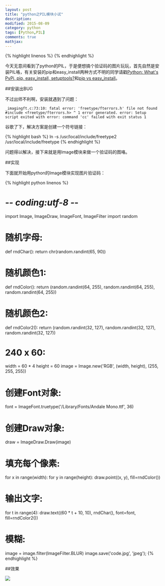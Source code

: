 ```yaml
---
layout: post
title: "python之PIL模块小试"
description: 
modified: 2015-08-09
category: python
tags: [Python,PIL]
comments: true
mathjax: 
---
```

{% highlight linenos %}
{% endhighlight %}

今天无意间看到了python的PIL，于是便想搞个验证码的图片玩玩，首先自然是安装PIL咯，有关安装的pip和easy_install两种方式不明的同学请戳[Python: What's PyPi, pip, easy_install, setuptools?][2]和[pip vs easy_install][3]。

##安装出BUG

不过出师不利啊，安装就遇到了问题：

```
_imagingft.c:73:10: fatal error: 'freetype/fterrors.h' file not found #include <freetype/fterrors.h> ^ 1 error generated. error: Setup script exited with error: command 'cc' failed with exit status 1
```

谷歌了下，解决方案是创建一个符号链接：

{% highlight bash %}
ln -s /usr/local/include/freetype2 /usr/local/include/freetype
{% endhighlight %}

问题得以解决，接下来就是用Image模块来做一个验证码的图咯。

##实现

下面就开始用python的Image模块实现图片验证码：

{% highlight python linenos %}
# -*- coding:utf-8 -*-

import Image, ImageDraw, ImageFont, ImageFilter
import random

# 随机字母:
def rndChar():
    return chr(random.randint(65, 90))

# 随机颜色1:
def rndColor():
    return (random.randint(64, 255), random.randint(64, 255), random.randint(64, 255))

# 随机颜色2:
def rndColor2():
    return (random.randint(32, 127), random.randint(32, 127), random.randint(32, 127))

# 240 x 60:
width = 60 * 4
height = 60
image = Image.new('RGB', (width, height), (255, 255, 255))
# 创建Font对象:
font = ImageFont.truetype('/Library/Fonts/Andale Mono.ttf', 36)
# 创建Draw对象:
draw = ImageDraw.Draw(image)
# 填充每个像素:
for x in range(width):
    for y in range(height):
        draw.point((x, y), fill=rndColor())
# 输出文字:
for t in range(4):
    draw.text((60 * t + 10, 10), rndChar(), font=font, fill=rndColor2())
# 模糊:
image = image.filter(ImageFilter.BLUR)
image.save('code.jpg', 'jpeg');
{% endhighlight %}

##效果

![][1]


[1]:https://github.com/Voidly/Img/blob/master/blog/code.jpg?raw=true
[2]:http://xahlee.info/python/python_whats_pip_easyinstall_setuptools.html
[3]:https://packaging.python.org/en/latest/pip_easy_install.html